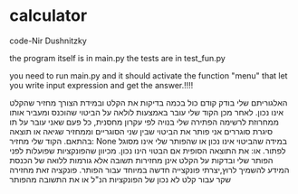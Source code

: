 # calculator
code-Nir Dushnitzky

the program itself is in main.py
the tests are in test_fun.py

you need to run main.py and it should activate the function "menu" that let you write input expression and get the answer.!!!!


האלגוריתם שלי בודק קודם כול בכמה בדיקות את הקלט ובמידת הצורך מחזיר שהקלט אינו נכון.
לאחר מכן הקוד שלי עובר באמצעות לולאה על הביטוי שהוכנס
ומעביר אותו ממחרוזת לרשימה
הפתירה שלי בנויה לפי עקרון מחסנית, כל פעם שאני עובר על תו סיגרת סוגררים אני פותר את הביטוי שבין שני הסוגריים וממחזיר שגיאה או תוצאה בהתאם.
הקוד שלי מחזיר: 
None
במידה שהביטוי אינו נכון או שהפותר שלי אינו מסוגל לפתור.
או:
את התוצאה הסופית אם הבטוי הינו נכון.
מכיוון שהפונקציות שפועלות לפני הפותר שלי ובדקות על הקלט אינן מחזירות תשובה אלא גורמות ללואה של הכנסת המידע להשמיך לרוץ,יצרתי פונקצייה חדשה במיוחד עבור הפותר.
פונקציה זאת מחזירה שקר עבור קלט לא נכון של הפונקציות הנ"ל או את התשובה מהפותר
